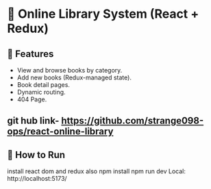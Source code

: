 # 📘 Online Library System (React + Redux)

## 📂 Features
- View and browse books by category.
- Add new books (Redux-managed state).
- Book detail pages.
- Dynamic routing.
- 404 Page.

## git hub link- https://github.com/strange098-ops/react-online-library

## 🚀 How to Run
install react dom and redux also 
npm install
npm run dev
Local:   http://localhost:5173/
